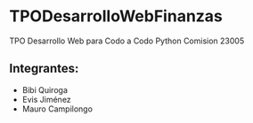 # TPODesarrolloWebFinanzas
TPO Desarrollo Web para Codo a Codo Python Comision 23005

## Integrantes:
- Bibi Quiroga
- Evis Jiménez
- Mauro Campilongo
